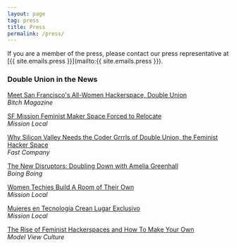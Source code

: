 ```yaml
---
layout: page
tag: press
title: Press
permalink: /press/
---
```


If you are a member of the press, please contact our press representative at [{{ site.emails.press }}](mailto:{{ site.emails.press }}).

### Double Union in the News

[Meet San Francisco's All-Women Hackerspace, Double Union](https://bitchmedia.org/article/double-union)  
*Bitch Magazine*

[SF Mission Feminist Maker Space Forced to Relocate](http://missionlocal.org/2015/11/sf-mission-feminist-maker-space-forced-to-relocate/)  
*Mission Local*

[Why Silicon Valley Needs the Coder Grrrls of Double Union, the Feminist Hacker Space](http://www.fastcompany.com/3031944/most-creative-people)  
*Fast Company*

[The New Disruptors: Doubling Down with Amelia Greenhall](http://boingboing.net/2014/01/02/new-disruptors-56-double-union.html)  
*Boing Boing*

[Women Techies Build A Room of Their Own](http://missionlocal.org/2013/10/women-techies-build-a-room-of-their-own/)  
*Mission Local*

[Mujeres en Tecnología Crean Lugar Exclusivo](http://missionlocal.org/2013/10/mujeres-en-tecnologia-crean-su-propio-lugar-exclusivo/)  
*Mission Local*

[The Rise of Feminist Hackerspaces and How To Make Your Own](https://modelviewculture.com/pieces/the-rise-of-feminist-hackerspaces-and-how-to-make-your-own)  
*Model View Culture*
